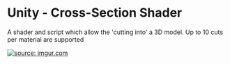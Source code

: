 # Unity - Cross-Section Shader

A shader and script which allow the 'cutting into' a 3D model. Up to 10 cuts per material are supported

<a href="https://imgur.com/zuwf3NI"><img src="https://i.imgur.com/zuwf3NI.gif" title="source: imgur.com" /></a>
